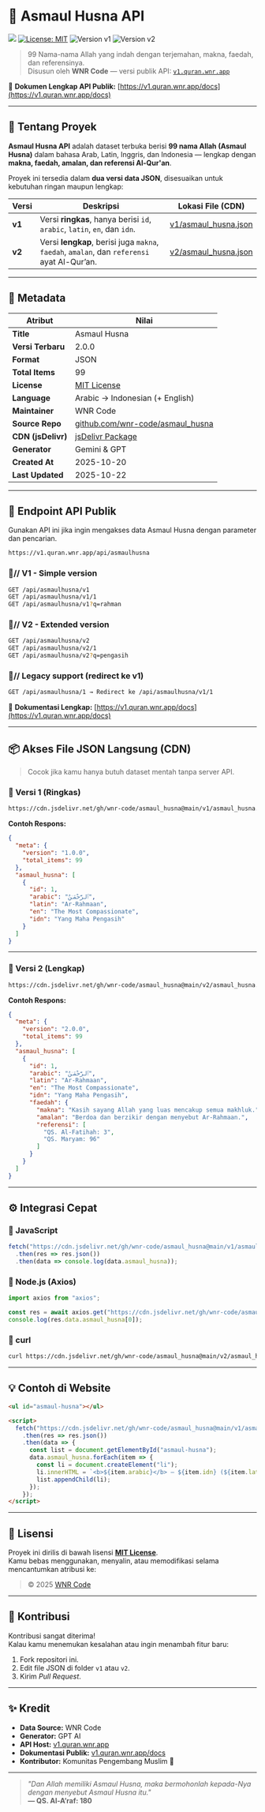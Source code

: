 # 🕌 Asmaul Husna API  

[![](https://data.jsdelivr.com/v1/package/gh/wnr-code/asmaul_husna/badge)](https://www.jsdelivr.com/package/gh/wnr-code/asmaul_husna)
[![License: MIT](https://img.shields.io/badge/License-MIT-blue.svg)](LICENSE)
![Version v1](https://img.shields.io/badge/API-v1-blue)
![Version v2](https://img.shields.io/badge/API-v2-green)

> 99 Nama-nama Allah yang indah dengan terjemahan, makna, faedah, dan referensinya.  
> Disusun oleh **WNR Code** — versi publik API: [`v1.quran.wnr.app`](https://v1.quran.wnr.app)

📘 **Dokumen Lengkap API Publik:** [https://v1.quran.wnr.app/docs](https://v1.quran.wnr.app/docs)

---

## 📖 Tentang Proyek

**Asmaul Husna API** adalah dataset terbuka berisi **99 nama Allah (Asmaul Husna)** dalam bahasa Arab, Latin, Inggris, dan Indonesia — lengkap dengan **makna, faedah, amalan, dan referensi Al-Qur'an**.

Proyek ini tersedia dalam **dua versi data JSON**, disesuaikan untuk kebutuhan ringan maupun lengkap:

| Versi | Deskripsi | Lokasi File (CDN) |
|--------|------------|------------------|
| **v1** | Versi **ringkas**, hanya berisi `id`, `arabic`, `latin`, `en`, dan `idn`. | [v1/asmaul_husna.json](https://cdn.jsdelivr.net/gh/wnr-code/asmaul_husna@main/v1/asmaul_husna.json) |
| **v2** | Versi **lengkap**, berisi juga `makna`, `faedah`, `amalan`, dan `referensi` ayat Al-Qur’an. | [v2/asmaul_husna.json](https://cdn.jsdelivr.net/gh/wnr-code/asmaul_husna@main/v2/asmaul_husna.json) |

---

## 🧩 Metadata

| Atribut | Nilai |
|----------|--------|
| **Title** | Asmaul Husna |
| **Versi Terbaru** | 2.0.0 |
| **Format** | JSON |
| **Total Items** | 99 |
| **License** | [MIT License](LICENSE) |
| **Language** | Arabic → Indonesian (+ English) |
| **Maintainer** | WNR Code |
| **Source Repo** | [github.com/wnr-code/asmaul_husna](https://github.com/wnr-code/asmaul_husna) |
| **CDN (jsDelivr)** | [jsDelivr Package](https://www.jsdelivr.com/package/gh/wnr-code/asmaul_husna) |
| **Generator** | Gemini & GPT |
| **Created At** | 2025-10-20 |
| **Last Updated** | 2025-10-22 |

---

## 🚀 Endpoint API Publik

Gunakan API ini jika ingin mengakses data Asmaul Husna dengan parameter dan pencarian.

```bash
https://v1.quran.wnr.app/api/asmaulhusna
```
### 🔹// V1 - Simple version
```bash
GET /api/asmaulhusna/v1
GET /api/asmaulhusna/v1/1
GET /api/asmaulhusna/v1?q=rahman
```
### 🔹// V2 - Extended version  
```bash
GET /api/asmaulhusna/v2
GET /api/asmaulhusna/v2/1
GET /api/asmaulhusna/v2?q=pengasih
```
### 🔹// Legacy support (redirect ke v1)
```bash
GET /api/asmaulhusna/1 → Redirect ke /api/asmaulhusna/v1/1
```


🧭 **Dokumentasi Lengkap:** [https://v1.quran.wnr.app/docs](https://v1.quran.wnr.app/docs)

---

## 📦 Akses File JSON Langsung (CDN)

> Cocok jika kamu hanya butuh dataset mentah tanpa server API.

### 🔹 Versi 1 (Ringkas)
```bash
https://cdn.jsdelivr.net/gh/wnr-code/asmaul_husna@main/v1/asmaul_husna.json
```

**Contoh Respons:**
```json
{
  "meta": {
    "version": "1.0.0",
    "total_items": 99
  },
  "asmaul_husna": [
    {
      "id": 1,
      "arabic": "ٱلرَّحْمَـٰنُ",
      "latin": "Ar-Rahmaan",
      "en": "The Most Compassionate",
      "idn": "Yang Maha Pengasih"
    }
  ]
}
```

---

### 🔹 Versi 2 (Lengkap)
```bash
https://cdn.jsdelivr.net/gh/wnr-code/asmaul_husna@main/v2/asmaul_husna.json
```

**Contoh Respons:**
```json
{
  "meta": {
    "version": "2.0.0",
    "total_items": 99
  },
  "asmaul_husna": [
    {
      "id": 1,
      "arabic": "ٱلرَّحْمَـٰنُ",
      "latin": "Ar-Rahmaan",
      "en": "The Most Compassionate",
      "idn": "Yang Maha Pengasih",
      "faedah": {
        "makna": "Kasih sayang Allah yang luas mencakup semua makhluk.",
        "amalan": "Berdoa dan berzikir dengan menyebut Ar-Rahmaan.",
        "referensi": [
          "QS. Al-Fatihah: 3",
          "QS. Maryam: 96"
        ]
      }
    }
  ]
}
```

---

## ⚙️ Integrasi Cepat

### 🔸 JavaScript
```js
fetch("https://cdn.jsdelivr.net/gh/wnr-code/asmaul_husna@main/v1/asmaul_husna.json")
  .then(res => res.json())
  .then(data => console.log(data.asmaul_husna));
```

### 🔸 Node.js (Axios)
```js
import axios from "axios";

const res = await axios.get("https://cdn.jsdelivr.net/gh/wnr-code/asmaul_husna@main/v2/asmaul_husna.json");
console.log(res.data.asmaul_husna[0]);
```

### 🔸 curl
```bash
curl https://cdn.jsdelivr.net/gh/wnr-code/asmaul_husna@main/v2/asmaul_husna.json
```

---

## 💡 Contoh di Website

```html
<ul id="asmaul-husna"></ul>

<script>
  fetch("https://cdn.jsdelivr.net/gh/wnr-code/asmaul_husna@main/v1/asmaul_husna.json")
    .then(res => res.json())
    .then(data => {
      const list = document.getElementById("asmaul-husna");
      data.asmaul_husna.forEach(item => {
        const li = document.createElement("li");
        li.innerHTML = `<b>${item.arabic}</b> — ${item.idn} (${item.latin})`;
        list.appendChild(li);
      });
    });
</script>
```

---

## 🧾 Lisensi

Proyek ini dirilis di bawah lisensi **[MIT License](LICENSE)**.  
Kamu bebas menggunakan, menyalin, atau memodifikasi selama mencantumkan atribusi ke:

> © 2025 [WNR Code](https://github.com/wnr-code)

---

## 💬 Kontribusi

Kontribusi sangat diterima!  
Kalau kamu menemukan kesalahan atau ingin menambah fitur baru:

1. Fork repositori ini.  
2. Edit file JSON di folder `v1` atau `v2`.  
3. Kirim *Pull Request*.  

---

## ✨ Kredit

* **Data Source:** WNR Code  
* **Generator:** GPT AI  
* **API Host:** [v1.quran.wnr.app](https://v1.quran.wnr.app)  
* **Dokumentasi Publik:** [v1.quran.wnr.app/docs](https://v1.quran.wnr.app/docs)  
* **Kontributor:** Komunitas Pengembang Muslim 🌙  

---

> *"Dan Allah memiliki Asmaul Husna, maka bermohonlah kepada-Nya dengan menyebut Asmaul Husna itu."*  
> **— QS. Al-A’raf: 180**
